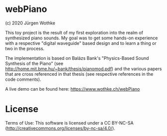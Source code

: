 # webPiano

(c) 2020 Jürgen Wothke


This toy project is the result of my first exploration into the realm of synthesized
piano sounds. My goal was to get some hands-on experience with a respective "digital waveguide"
based design and to learn a thing or two in the process.

The implementation is based on Balázs Bank's "Physics-Based Sound Synthesis of the Piano"
(see http://home.mit.bme.hu/~bank/thesis/pianomod.pdf) and the various papers that are cross
referenced in that thesis (see respective references in the code comments). 


A live demo can be found here: https://www.wothke.ch/webPiano



# License

Terms of Use: This software is licensed under a CC BY-NC-SA 
(http://creativecommons.org/licenses/by-nc-sa/4.0/). 